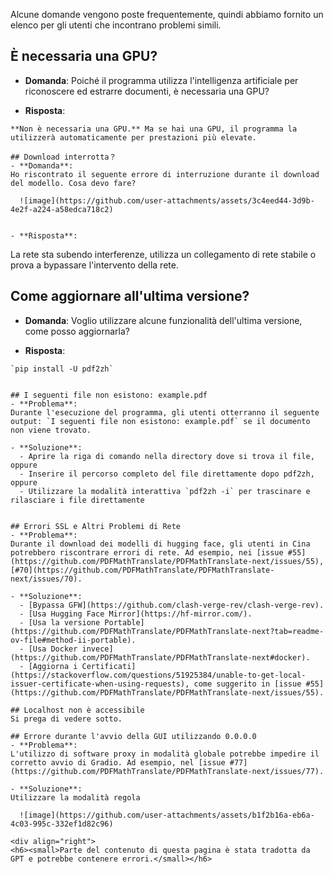 Alcune domande vengono poste frequentemente, quindi abbiamo fornito un elenco per gli utenti che incontrano problemi simili.

## È necessaria una GPU?
- **Domanda**:
Poiché il programma utilizza l'intelligenza artificiale per riconoscere ed estrarre documenti, è necessaria una GPU?


- **Risposta**:  
```
**Non è necessaria una GPU.** Ma se hai una GPU, il programma la utilizzerà automaticamente per prestazioni più elevate.

## Download interrotta？
- **Domanda**:
Ho riscontrato il seguente errore di interruzione durante il download del modello. Cosa devo fare?

  ![image](https://github.com/user-attachments/assets/3c4eed44-3d9b-4e2f-a224-a58edca718c2)


- **Risposta**:  
```
La rete sta subendo interferenze, utilizza un collegamento di rete stabile o prova a bypassare l'intervento della rete.

## Come aggiornare all'ultima versione?
- **Domanda**:
Voglio utilizzare alcune funzionalità dell'ultima versione, come posso aggiornarla?


- **Risposta**:  
```
`pip install -U pdf2zh`


## I seguenti file non esistono: example.pdf
- **Problema**:
Durante l'esecuzione del programma, gli utenti otterranno il seguente output: `I seguenti file non esistono: example.pdf` se il documento non viene trovato.

- **Soluzione**:
  - Aprire la riga di comando nella directory dove si trova il file, oppure
  - Inserire il percorso completo del file direttamente dopo pdf2zh, oppure
  - Utilizzare la modalità interattiva `pdf2zh -i` per trascinare e rilasciare i file direttamente


## Errori SSL e Altri Problemi di Rete
- **Problema**:
Durante il download dei modelli di hugging face, gli utenti in Cina potrebbero riscontrare errori di rete. Ad esempio, nei [issue #55](https://github.com/PDFMathTranslate/PDFMathTranslate-next/issues/55), [#70](https://github.com/PDFMathTranslate/PDFMathTranslate-next/issues/70).

- **Soluzione**:
  - [Bypassa GFW](https://github.com/clash-verge-rev/clash-verge-rev).
  - [Usa Hugging Face Mirror](https://hf-mirror.com/).
  - [Usa la versione Portable](https://github.com/PDFMathTranslate/PDFMathTranslate-next?tab=readme-ov-file#method-ii-portable).
  - [Usa Docker invece](https://github.com/PDFMathTranslate/PDFMathTranslate-next#docker).
  - [Aggiorna i Certificati](https://stackoverflow.com/questions/51925384/unable-to-get-local-issuer-certificate-when-using-requests), come suggerito in [issue #55](https://github.com/PDFMathTranslate/PDFMathTranslate-next/issues/55).

## Localhost non è accessibile
Si prega di vedere sotto.

## Errore durante l'avvio della GUI utilizzando 0.0.0.0
- **Problema**:
L'utilizzo di software proxy in modalità globale potrebbe impedire il corretto avvio di Gradio. Ad esempio, nel [issue #77](https://github.com/PDFMathTranslate/PDFMathTranslate-next/issues/77).

- **Soluzione**:
Utilizzare la modalità regola

  ![image](https://github.com/user-attachments/assets/b1f2b16a-eb6a-4c03-995c-332ef1d82c96)

<div align="right"> 
<h6><small>Parte del contenuto di questa pagina è stata tradotta da GPT e potrebbe contenere errori.</small></h6>